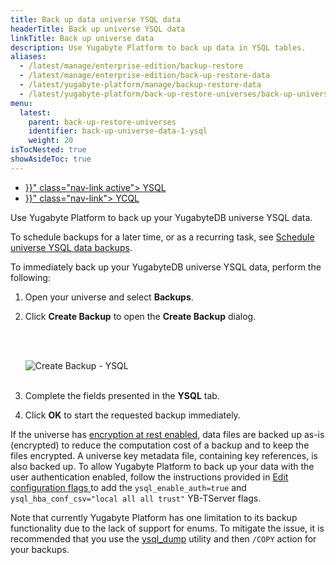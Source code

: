 ```yaml
---
title: Back up data universe YSQL data
headerTitle: Back up universe YSQL data
linkTitle: Back up universe data
description: Use Yugabyte Platform to back up data in YSQL tables.
aliases:
  - /latest/manage/enterprise-edition/backup-restore
  - /latest/manage/enterprise-edition/back-up-restore-data
  - /latest/yugabyte-platform/manage/backup-restore-data
  - /latest/yugabyte-platform/back-up-restore-universes/back-up-universe-data/
menu:
  latest:
    parent: back-up-restore-universes
    identifier: back-up-universe-data-1-ysql
    weight: 20
isTocNested: true
showAsideToc: true
---
```


<ul class="nav nav-tabs-alt nav-tabs-yb">

  <li >
    <a href="{{< relref "./ysql.md" >}}" class="nav-link active">
      <i class="icon-postgres" aria-hidden="true"></i>
      YSQL
    </a>
  </li>

  <li >
    <a href="{{< relref "./ycql.md" >}}" class="nav-link">
      <i class="icon-cassandra" aria-hidden="true"></i>
      YCQL
    </a>
  </li>

</ul>

Use Yugabyte Platform to back up your YugabyteDB universe YSQL data. 

To schedule backups for a later time, or as a recurring task, see [Schedule universe YSQL data backups](../../schedule-data-backups/ysql).

To immediately back up your YugabyteDB universe YSQL data, perform the following:

1. Open your universe and select **Backups**.
1. Click **Create Backup** to open the **Create Backup** dialog.

    <br/><br/>

    ![Create Backup - YSQL](/images/yp/create-backup-ysql.png)<br><br>

1. Complete the fields presented in the **YSQL** tab.

1. Click **OK** to start the requested backup immediately.

If the universe has [encryption at rest enabled](../../../security/enable-encryption-at-rest), data files are backed up as-is (encrypted) to reduce the computation cost of a backup and to keep the files encrypted. A universe key metadata file, containing key references, is also backed up. To allow Yugabyte Platform to back up your data with the user authentication enabled, follow the instructions provided in [Edit configuration flags ](../../../manage-deployments/edit-config-flags) to add the `ysql_enable_auth=true` and `ysql_hba_conf_csv="local all all trust"` YB-TServer flags.

Note that currently Yugabyte Platform has one limitation to its backup functionality due to the lack of support for enums. To mitigate the issue, it is recommended that you use the [ysql_dump](https://docs.yugabyte.com/latest/admin/ysql-dump/) utility and then `/COPY` action for your backups.



